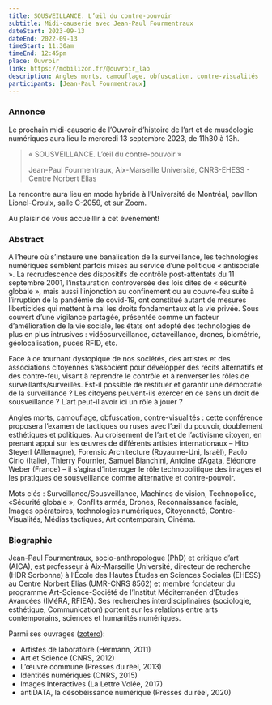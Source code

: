 ```yaml
---
title: SOUSVEILLANCE. L’œil du contre-pouvoir
subtitle: Midi-causerie avec Jean-Paul Fourmentraux
dateStart: 2023-09-13 
dateEnd: 2022-09-13 
timeStart: 11:30am
timeEnd: 12:45pm
place: Ouvroir
link: https://mobilizon.fr/@ouvroir_lab
description: Angles morts, camouflage, obfuscation, contre-visualités : cette conférence proposera l’examen de tactiques ou ruses avec l’œil du pouvoir, doublement esthétiques et politiques.
participants: [Jean-Paul Fourmentraux]
---
```


### Annonce

Le prochain midi-causerie de l’Ouvroir d’histoire de l’art et de muséologie numériques aura lieu le mercredi 13 septembre 2023, de 11h30 à 13h. <!-- horaire à valider-->

> « SOUSVEILLANCE. L’œil du contre-pouvoir »
>
> Jean-Paul Fourmentraux, Aix-Marseille Université, CNRS-EHESS - Centre Norbert Elias

La rencontre aura lieu en mode hybride à l’Université de Montréal, pavillon Lionel-Groulx, salle C-2059, et sur Zoom.

Au plaisir de vous accueillir à cet événement!

### Abstract

A l’heure où s’instaure une banalisation de la surveillance, les technologies numériques semblent parfois mises au service d’une politique « antisociale ». La recrudescence des dispositifs de contrôle post-attentats du 11 septembre 2001, l’instauration controversée des lois dites de « sécurité globale », mais aussi l’injonction au confinement ou au couvre-feu suite à l’irruption de la pandémie de covid-19, ont constitué autant de mesures liberticides qui mettent à mal les droits fondamentaux et la vie privée. Sous couvert d’une vigilance partagée, présentée comme un facteur d’amélioration de la vie sociale, les états ont adopté des technologies de plus en plus intrusives : vidéosurveillance, dataveillance, drones, biométrie, géolocalisation, puces RFID, etc. 

Face à ce tournant dystopique de nos sociétés, des artistes et des associations citoyennes s’associent pour développer des récits alternatifs et des contre-feu, visant à reprendre le contrôle et à renverser les rôles de surveillants/surveillés. Est-il possible de restituer et garantir une démocratie de la surveillance ? Les citoyens peuvent-ils exercer en ce sens un droit de sousveillance ? L’art peut-il avoir ici un rôle à jouer ?

Angles morts, camouflage, obfuscation, contre-visualités : cette conférence proposera l’examen de tactiques ou ruses avec l’œil du pouvoir, doublement esthétiques et politiques. Au croisement de l’art et de l’activisme citoyen, en prenant appui sur les œuvres de différents artistes internationaux – Hito Steyerl (Allemagne), Forensic Architecture (Royaume-Uni, Israël), Paolo Cirio (Italie), Thierry Fournier, Samuel Bianchini, Antoine d’Agata, Eléonore Weber (France) – il s’agira d’interroger le rôle technopolitique des images et les pratiques de sousveillance comme alternative et contre-pouvoir.

Mots clés : Surveillance/Sousveillance, Machines de vision, Technopolice, «Sécurité globale », Conflits armés, Drones, Reconnaissance faciale, Images opératoires, technologies numériques, Citoyenneté, Contre-Visualités, Médias tactiques, Art contemporain, Cinéma. 

### Biographie

Jean-Paul Fourmentraux, socio-anthropologue (PhD) et critique d’art (AICA), est professeur à Aix-Marseille Université, directeur de recherche (HDR Sorbonne) à l’École des Hautes Études en Sciences Sociales (EHESS) au Centre Norbert Elias (UMR-CNRS 8562) et membre fondateur du programme Art-Science-Société de l’Institut Méditerranéen d’Etudes Avancées (IMéRA, RFIEA). Ses recherches interdisciplinaires (sociologie, esthétique, Communication) portent sur les relations entre arts contemporains, sciences et humanités numériques.

Parmi ses ouvrages ([zotero](https://www.zotero.org/groups/5040183/ouvroir-lectures/collections/SNGVQZIQ)): 

- Artistes de laboratoire (Hermann, 2011)
- Art et Science (CNRS, 2012)
- L’œuvre commune (Presses du réel, 2013)
- Identités numériques (CNRS, 2015)
- Images Interactives (La Lettre Volée, 2017)
- antiDATA, la désobéissance numérique (Presses du réel, 2020)
